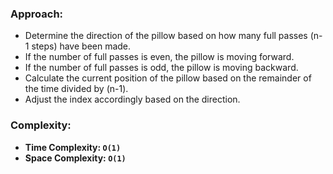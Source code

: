 ### Approach:
- Determine the direction of the pillow based on how many full passes (n-1 steps) have been made.
- If the number of full passes is even, the pillow is moving forward.
- If the number of full passes is odd, the pillow is moving backward.
- Calculate the current position of the pillow based on the remainder of the time divided by (n-1).
- Adjust the index accordingly based on the direction.
​
### Complexity:
- **Time Complexity: `O(1)`**
- **Space Complexity: `O(1)`**
